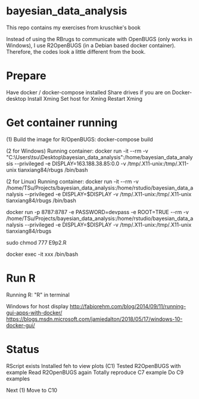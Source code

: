 # bayesian_data_analysis
This repo contains my exercises from kruschke's book

Instead of using the RBrugs to communicate with OpenBUGS (only works in Windows), I use R2OpenBUGS (in a Debian based docker container). Therefore, the codes look a little different from the book.

# Prepare
Have docker / docker-compose installed
Share drives if you are on Docker-desktop
Install Xming
Set host for Xming
Restart Xming

# Get container running
(1) Build the image for R/OpenBUGS: docker-compose build

(2 for Windows) Running container: docker run -it --rm -v "C:\Users\tsu\Desktop\bayesian_data_analysis":/home/bayesian_data_analysis --privileged -e DISPLAY=163.188.38.85:0.0 -v /tmp/.X11-unix:/tmp/.X11-unix tianxiang84/rbugs /bin/bash

(2 for Linux) Running container: docker run -it --rm -v /home/TSu/Projects/bayesian_data_analysis:/home/rstudio/bayesian_data_analysis --privileged -e DISPLAY=$DISPLAY -v /tmp/.X11-unix:/tmp/.X11-unix tianxiang84/rbugs /bin/bash

docker run -p 8787:8787 -e PASSWORD=devpass -e ROOT=TRUE --rm -v /home/TSu/Projects/bayesian_data_analysis:/home/rstudio/bayesian_data_analysis --privileged -e DISPLAY=$DISPLAY -v /tmp/.X11-unix:/tmp/.X11-unix tianxiang84/rbugs

sudo chmod 777 E9p2.R

docker exec -it xxx /bin/bash



# Run R
Running R: "R" in terminal

Windows for host display
http://fabiorehm.com/blog/2014/09/11/running-gui-apps-with-docker/
https://blogs.msdn.microsoft.com/jamiedalton/2018/05/17/windows-10-docker-gui/

# Status
RScript exists
Installed feh to view plots (C1)
Tested R2OpenBUGS with example
Read R2OpenBUGS again
Totally reproduce C7 example
Do C9 examples

Next
(1) Move to C10
